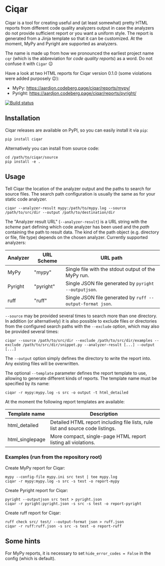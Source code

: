 # Ciqar

Ciqar is a tool for creating useful and (at least somewhat) pretty HTML reports from different code
quality analyzers output in case the analyzers do not provide sufficient report or you want a uniform
style. The report is generated from a Jinja template so that it can be customized. At the moment, MyPy
and Pyright are supported as analyzers.

The name is made up from how we pronounced the earliest project name `cqr` (which is the abbreviation
for *code quality reports*) as a word. Do not confuse it with `Cigar` 😉

Have a look at two HTML reports for Ciqar version 0.1.0 (some violations were added purposely 😉):
 - MyPy: https://aardjon.codeberg.page/ciqar/reports/mypy/
 - Pyright: https://aardjon.codeberg.page/ciqar/reports/pyright/

[![Build status](https://ci.appveyor.com/api/projects/status/11bkqbw0exo6y76s?svg=true)](https://ci.appveyor.com/project/Aardjon/ciqar)


## Installation

Ciqar releases are available on PyPI, so you can easily install it via `pip`:
```
pip install ciqar
```

Alternatively you can install from source code:
```
cd /path/to/ciqar/source
pip install -e .
```


## Usage

Tell Ciqar the location of the analyzer output and the paths to search for source files. The search path
configuration is usually the same as for your static code analyzer.

```
ciqar --analyzer-result mypy:/path/to/mypy.log --source /path/to/src/dir --output /path/to/destination/dir
```

The "Analyzer result URL" (`--analyzer-result`) is a URL string with the *scheme* part defining which code
analyzer has been used and the *path* containing the path to result data. The kind of the path object (e.g.
directory or file, file type) depends on the chosen analyzer. Currently supported analyzers:

| Analyzer | URL Scheme | URL path                                                   |
|----------|------------|------------------------------------------------------------|
| MyPy     | "mypy"     | Single file with the stdout output of the MyPy run.        |
| Pyright  | "pyright"  | Single JSON file generated by `pyright --outputjson`.      |
| ruff     | "ruff"     | Single JSON file generated by `ruff --output-format json`. |


`--source` may be provided several times to search more than one directory. In addition (or alternatively)
it is also possible to exclude files or directories from the configured search paths with the `--exclude`
option, which may also be provided several times:

```
ciqar --source /path/to/src/dir --exclude /path/to/src/dir/examples --exclude /path/to/src/dir/snippet.py --analyzer-result [...] --output [...]
```

The `--output` option simply defines the directory to write the report into. Any existing files will be overwritten.

The optional `--template` parameter defines the report template to use, allowing to generate different
kinds of reports. The template name must be specified by its name:
```
ciqar -r mypy:mypy.log -s src -o output -t html_detailed
```

At the moment the following report templates are available:

| Template name   | Description                                                                    |
|-----------------|--------------------------------------------------------------------------------|
| html_detailed   | Detailed HTML report including file lists, rule list and source code listings. |
| html_singlepage | More compact, single-page HTML report listing all violations.                  |


### Examples (run from the repository root)

Create MyPy report for Ciqar:
```
mypy --config-file mypy.ini src test | tee mypy.log
ciqar -r mypy:mypy.log -s src -s test -o report-mypy
```

Create Pyright report for Ciqar:
```
pyright --outputjson src test > pyright.json
ciqar -r pyright:pyright.json -s src -s test -o report-pyright
```

Create ruff report for Ciqar:
```
ruff check src/ test/ --output-format json > ruff.json
ciqar -r ruff:ruff.json -s src -s test -o report-ruff
```


## Some hints

For MyPy reports, it is necessary to set `hide_error_codes = False` in the config (which is default).
